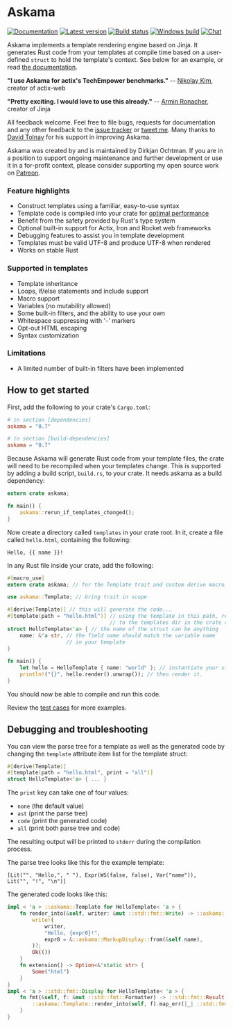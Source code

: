 # Askama

[![Documentation](https://docs.rs/askama/badge.svg)](https://docs.rs/askama/)
[![Latest version](https://img.shields.io/crates/v/askama.svg)](https://crates.io/crates/askama)
[![Build status](https://api.travis-ci.org/djc/askama.svg?branch=master)](https://travis-ci.org/djc/askama)
[![Windows build](https://ci.appveyor.com/api/projects/status/github/djc/askama?svg=true)](https://ci.appveyor.com/project/djc/askama)
[![Chat](https://badges.gitter.im/gitterHQ/gitter.svg)](https://gitter.im/djc/askama)

Askama implements a template rendering engine based on Jinja.
It generates Rust code from your templates at compile time
based on a user-defined `struct` to hold the template's context.
See below for an example, or read [the documentation][docs].

**"I use Askama for actix's TechEmpower benchmarks."** --
[Nikolay Kim][fafhrd91], creator of actix-web

**"Pretty exciting. I would love to use this already."** --
[Armin Ronacher][mitsuhiko], creator of Jinja

All feedback welcome. Feel free to file bugs, requests for documentation and
any other feedback to the [issue tracker][issues] or [tweet me][twitter].
Many thanks to [David Tolnay][dtolnay] for his support in improving Askama.

Askama was created by and is maintained by Dirkjan Ochtman. If you are in a
position to support ongoing maintenance and further development or use it
in a for-profit context, please consider supporting my open source work on
[Patreon][patreon].

### Feature highlights

* Construct templates using a familiar, easy-to-use syntax
* Template code is compiled into your crate for [optimal performance][benchmarks]
* Benefit from the safety provided by Rust's type system
* Optional built-in support for Actix, Iron and Rocket web frameworks
* Debugging features to assist you in template development
* Templates must be valid UTF-8 and produce UTF-8 when rendered
* Works on stable Rust

### Supported in templates

* Template inheritance
* Loops, if/else statements and include support
* Macro support
* Variables (no mutability allowed)
* Some built-in filters, and the ability to use your own
* Whitespace suppressing with '-' markers
* Opt-out HTML escaping
* Syntax customization

### Limitations

* A limited number of built-in filters have been implemented

[docs]: https://docs.rs/askama
[fafhrd91]: https://github.com/fafhrd91
[mitsuhiko]: http://lucumr.pocoo.org/
[issues]: https://github.com/djc/askama/issues
[twitter]: https://twitter.com/djco/
[dtolnay]: https://github.com/dtolnay
[patreon]: https://www.patreon.com/dochtman
[benchmarks]: https://github.com/djc/template-benchmarks-rs


How to get started
------------------

First, add the following to your crate's `Cargo.toml`:

```toml
# in section [dependencies]
askama = "0.7"

# in section [build-dependencies]
askama = "0.7"
```

Because Askama will generate Rust code from your template files,
the crate will need to be recompiled when your templates change.
This is supported by adding a build script, `build.rs`, to your crate.
It needs askama as a build dependency:

```rust
extern crate askama;

fn main() {
    askama::rerun_if_templates_changed();
}
```

Now create a directory called `templates` in your crate root.
In it, create a file called `hello.html`, containing the following:

```
Hello, {{ name }}!
```

In any Rust file inside your crate, add the following:

```rust
#[macro_use]
extern crate askama; // for the Template trait and custom derive macro

use askama::Template; // bring trait in scope

#[derive(Template)] // this will generate the code...
#[template(path = "hello.html")] // using the template in this path, relative
                                 // to the templates dir in the crate root
struct HelloTemplate<'a> { // the name of the struct can be anything
    name: &'a str, // the field name should match the variable name
                   // in your template
}
   
fn main() {
    let hello = HelloTemplate { name: "world" }; // instantiate your struct
    println!("{}", hello.render().unwrap()); // then render it.
}
```

You should now be able to compile and run this code.

Review the [test cases] for more examples.

[test cases]: https://github.com/djc/askama/tree/master/testing


Debugging and troubleshooting
-----------------------------

You can view the parse tree for a template as well as the generated code by
changing the `template` attribute item list for the template struct:

```rust
#[derive(Template)]
#[template(path = "hello.html", print = "all")]
struct HelloTemplate<'a> { ... }
```

The `print` key can take one of four values:

* `none` (the default value)
* `ast` (print the parse tree)
* `code` (print the generated code)
* `all` (print both parse tree and code)

The resulting output will be printed to `stderr` during the compilation process.

The parse tree looks like this for the example template:

```
[Lit("", "Hello,", " "), Expr(WS(false, false), Var("name")),
Lit("", "!", "\n")]
```

The generated code looks like this:

```rust
impl < 'a > ::askama::Template for HelloTemplate< 'a > {
    fn render_into(&self, writer: &mut ::std::fmt::Write) -> ::askama::Result<()> {
        write!(
            writer,
            "Hello, {expr0}!",
            expr0 = &::askama::MarkupDisplay::from(&self.name),
        )?;
        Ok(())
    }
    fn extension() -> Option<&'static str> {
        Some("html")
    }
}
impl < 'a > ::std::fmt::Display for HelloTemplate< 'a > {
    fn fmt(&self, f: &mut ::std::fmt::Formatter) -> ::std::fmt::Result {
        ::askama::Template::render_into(self, f).map_err(|_| ::std::fmt::Error {})
    }
}
```
